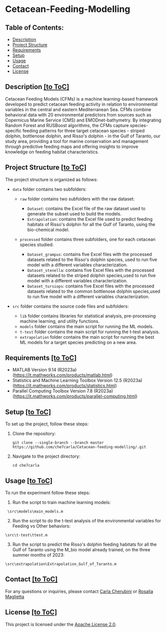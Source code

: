 ﻿# Cetacean-Feeding-Modelling
 
## Table of Contents:
- [Description](#description)
- [Project Structure](#project-structure)
- [Requirements](#requirements)
- [Setup](#setup)
- [Usage](#usage)
- [Contact](#contact)
- [License](#license)

## Description [[to ToC]](#table-of-contents)

Cetacean Feeding Models (CFMs) is a machine learning-based framework developed to predict cetacean feeding activity in relation to environmental variables in the central and eastern Mediterranean Sea. CFMs combine behavioral data with 20 environmental predictors from sources such as Copernicus Marine Service (CMS) and EMODnet-bathymetry. By integrating Random Forest and RUSBoost algorithms, the CFMs capture species-specific feeding patterns for three target cetacean species - striped dolphin, bottlenose dolphin, and Risso's dolphin - in the Gulf of Taranto, our study area, providing a tool for marine conservation and management through predictive feeding maps and offering insights to improve knowledge on feeding habitat characteristics.


## Project Structure [[to ToC]](#table-of-contents)

The project structure is organized as follows:

- `data` folder contains two subfolders:
  - `raw` folder contains two subfolders with the raw dataset:
	- `Dataset`: contains the Excel file of the raw dataset used to generate the subset used to build the models.
	- `Extrapolation`: contains the Excel file used to predict feeding habitats of Risso's dolphin for all the Gulf of Taranto, using the bio-chemical model.
		
  - `processed` folder contains three subfolders, one for each cetacean species studied:
	- `Dataset_grampus`: contains five Excel files with the processed datasets related to the Risso's dolphin species, used to run five model with a different variables characterization.
	- `Dataset_stenella`: contains five Excel files with the processed datasets related to the striped dolphin species,used to run five model with a different variables characterization.
	- `Dataset_tursiops`: contains five Excel files with the processed datasets related to the common bottlenose dolphin species,used to run five model with a different variables characterization.
		
- `src` folder contains the source code files and subfolders:
  - `lib` folder contains libraries for statistical analysis, pre-processing machine learning, and utility functions.
  - `models` folder contains the main script for running the ML models.
  - `t-test` folder contains the main script for running the t-test analysis.
  - `extrapolation` folder contains the main script for running the best ML models for a target species predicting on a new area.




## Requirements [[to ToC]](#table-of-contents)
- MATLAB Version 9.14 (R2023a) (https://it.mathworks.com/products/matlab.html)
- Statistics and Machine Learning Toolbox Version 12.5 (R2023a) (https://it.mathworks.com/products/statistics.html)
- Parallel Computing Toolbox Version 7.8 (R2023a) (https://it.mathworks.com/products/parallel-computing.html)

## Setup [[to ToC]](#table-of-contents)
To set up the project, follow these steps:

1. Clone the repository: 
    ```
	git clone --single-branch --branch master https://github.com/che7carla/Cetacean-feeding-modelling/.git
    ```
2. Navigate to the project directory:
    ```
    cd che7carla
    ```

## Usage [[to ToC]](#table-of-contents)
To run the experiment follow these steps:

1. Run the script to train machine learning models:
````
 \src\models\main_models.m
````
2. Run the script to do the t-test analysis of the environmental variables for Feeding vs Other behaviors:
````
\src\t-test\ttest.m
````

3. Run the script to predict the Risso's dolphin feeding habitats for all the Gulf of Taranto using the M_bio model already trained, on the three summer months of 2023:
````
\src\extrapolation\Extrapolation_Gulf_of_Taranto.m
````


## Contact [[to ToC]](#table-of-contents)

For any questions or inquiries, please contact [Carla Cherubini](mailto:c.cherubini@phd.poliba.it) or [Rosalia Maglietta](mailto:rosalia.maglietta@cnr.it)

## License [[to ToC]](#table-of-contents)

This project is licensed under the [Apache License 2.0](LICENSE).
